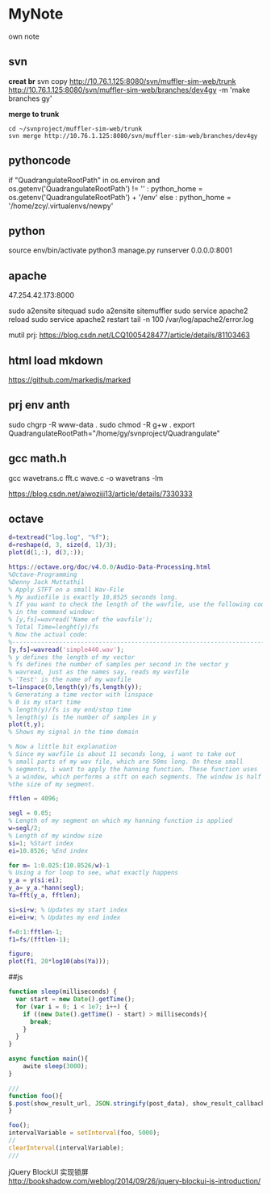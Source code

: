 # MyNote
own note

## svn
**creat br**
svn copy http://10.76.1.125:8080/svn/muffler-sim-web/trunk http://10.76.1.125:8080/svn/muffler-sim-web/branches/dev4gy -m 'make branches gy'

**merge to trunk**
```
cd ~/svnproject/muffler-sim-web/trunk
svn merge http://10.76.1.125:8080/svn/muffler-sim-web/branches/dev4gy

```

## pythoncode

if "QuadrangulateRootPath" in os.environ and os.getenv('QuadrangulateRootPath') != '' :
    python_home = os.getenv('QuadrangulateRootPath') + '/env'
else :
    python_home = '/home/zcy/.virtualenvs/newpy'

## python

source env/bin/activate 
python3 manage.py runserver 0.0.0.0:8001

## apache

47.254.42.173:8000

sudo a2ensite sitequad
sudo a2ensite sitemuffler
sudo service apache2 reload
sudo service apache2 restart
tail -n 100 /var/log/apache2/error.log

mutil prj:
https://blog.csdn.net/LCQ1005428477/article/details/81103463


## html load mkdown
https://github.com/markedjs/marked

## prj env anth
sudo chgrp -R www-data .
sudo chmod -R g+w .
export QuadrangulateRootPath="/home/gy/svnproject/Quadrangulate"

## gcc math.h
gcc wavetrans.c fft.c wave.c -o wavetrans -lm

https://blog.csdn.net/aiwoziji13/article/details/7330333


## octave
```m
d=textread("log.log", "%f");
d=reshape(d, 3, size(d, 1)/3);
plot(d(1,:), d(3,:));

https://octave.org/doc/v4.0.0/Audio-Data-Processing.html
%Octave-Programming 
%Denny Jack Muttathil
% Apply STFT on a small Wav-File
% My audiofile is exactly 10,8525 seconds long.
% If you want to check the length of the wavfile, use the following code 
% in the command window:
% [y,fs]=wavread('Name of the wavfile');
% Total Time=lenght(y)/fs 
% Now the actual code: 
%------------------------------------------------------------------------
[y,fs]=wavread('simple440.wav');
% y defines the length of my vector
% fs defines the number of samples per second in the vector y
% wavread, just as the names say, reads my wavfile
% 'Test' is the name of my wavfile 
t=linspace(0,length(y)/fs,length(y));
% Generating a time vector with linspace
% 0 is my start time
% length(y)/fs is my end/stop time
% length(y) is the number of samples in y 
plot(t,y);
% Shows my signal in the time domain

% Now a little bit explanation
% Since my wavfile is about 11 seconds long, i want to take out
% small parts of my wav file, which are 50ms long. On these small
% segments, i want to apply the hanning function. These function uses 
% a window, which performs a stft on each segments. The window is half  
%the size of my segment.

fftlen = 4096; 

segl = 0.05; 
% Length of my segment on which my hanning function is applied
w=segl/2;
% Length of my window size
si=1; %Start index
ei=10.8526; %End index

for m= 1:0.025:(10.8526/w)-1
% Using a for loop to see, what exactly happens
y_a = y(si:ei); 
y_a= y_a.*hann(segl);
Ya=fft(y_a, fftlen);

si=si+w; % Updates my start index 
ei=ei+w; % Updates my end index 

f=0:1:fftlen-1;
f1=fs/(fftlen-1);

figure; 
plot(f1, 20*log10(abs(Ya)));

```


##js
```js
function sleep(milliseconds) {
  var start = new Date().getTime();
  for (var i = 0; i < 1e7; i++) {
    if ((new Date().getTime() - start) > milliseconds){
      break;
    }
  }
}

async function main(){
	awite sleep(3000);
}

///
function foo(){
$.post(show_result_url, JSON.stringify(post_data), show_result_callback);
}

foo();
intervalVariable = setInterval(foo, 5000);
//
clearInterval(intervalVariable);
///
```

jQuery BlockUI 实现锁屏
http://bookshadow.com/weblog/2014/09/26/jquery-blockui-js-introduction/